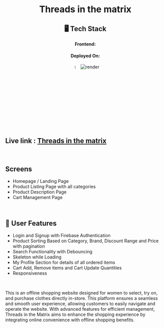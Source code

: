 <h1 align="center">Threads in the matrix</h1>

<h2 align="center">🖥️ Tech Stack</h2>

<h4 align="center">Frontend:</h4>

<h4 align="center">Deployed On:</h4>

<p align="center">
  <img 
  src="https://tse4.mm.bing.net/th?id=OIP.ewjNK-jBTf8sgJA09DraPgHaFd&pid=Api&P=0&h=180" 
  alt="Vercel"
  style="width: 5%; height: 5%;" 
/>
  <img src="https://img.shields.io/badge/Render-430098?style=for-the-badge&logo=heroku&logoColor=white" alt="render" />
</p>

## Live link : <a href="https://tim-83d3h1ppy-bhavya2017s-projects.vercel.app/">Threads in the matrix</a>
<br />

## Screens 
- Homepage / Landing Page
- Product Listing Page with all categories
- Product Description Page
- Cart Management Page


<br />

## 🚀 User Features
- Login and Signup 
with Firebase Authentication
- Product Sorting Based on Category, Brand, Discount Range and Price with pagination
- Search Functionality with Debouncing
- Skeleton while Loading
- My Profile Section for details of all ordered items
- Cart Add, Remove items and Cart Update Quantities
- Responsiveness

<br />

This is an offline shopping website designed for women to select, try on, and purchase clothes directly in-store. This platform ensures a seamless and smooth user experience, allowing customers to easily navigate and operate the website. With advanced features for efficient management, Threads in the Matrix aims to enhance the shopping experience by integrating online convenience with offline shopping benefits.




